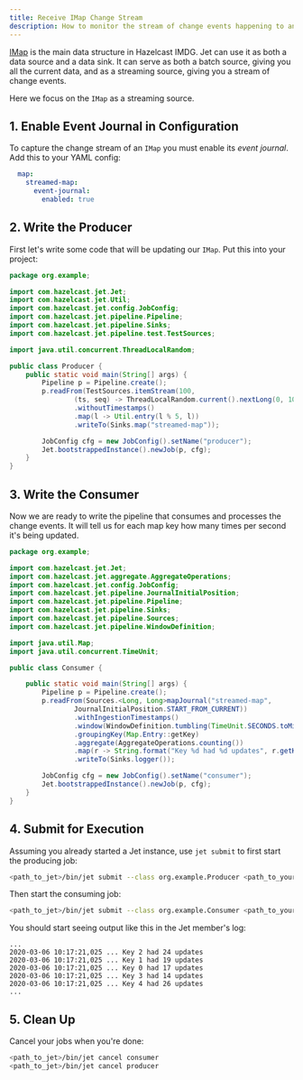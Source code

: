 ```yaml
---
title: Receive IMap Change Stream
description: How to monitor the stream of change events happening to an `IMap.`
---
```


[IMap](/javadoc/{jet-version}/com/hazelcast/map/IMap.html)
is the main data structure in Hazelcast IMDG. Jet can use it as both a
data source and a data sink. It can serve as both a batch source, giving
you all the current data, and as a streaming source, giving you a stream
of change events.

Here we focus on the `IMap` as a streaming source.

## 1. Enable Event Journal in Configuration

To capture the change stream of an `IMap` you must enable its _event
journal_. Add this to your YAML config:

```yaml
  map:
    streamed-map:
      event-journal:
        enabled: true
```

## 2. Write the Producer

First let's write some code that will be updating our `IMap`. Put this
into your project:

```java
package org.example;

import com.hazelcast.jet.Jet;
import com.hazelcast.jet.Util;
import com.hazelcast.jet.config.JobConfig;
import com.hazelcast.jet.pipeline.Pipeline;
import com.hazelcast.jet.pipeline.Sinks;
import com.hazelcast.jet.pipeline.test.TestSources;

import java.util.concurrent.ThreadLocalRandom;

public class Producer {
    public static void main(String[] args) {
        Pipeline p = Pipeline.create();
        p.readFrom(TestSources.itemStream(100,
                (ts, seq) -> ThreadLocalRandom.current().nextLong(0, 1000)))
                .withoutTimestamps()
                .map(l -> Util.entry(l % 5, l))
                .writeTo(Sinks.map("streamed-map"));

        JobConfig cfg = new JobConfig().setName("producer");
        Jet.bootstrappedInstance().newJob(p, cfg);
    }
}
```

## 3. Write the Consumer

Now we are ready to write the pipeline that consumes and processes the
change events. It will tell us for each map key how many times per
second it's being updated.

```java
package org.example;

import com.hazelcast.jet.Jet;
import com.hazelcast.jet.aggregate.AggregateOperations;
import com.hazelcast.jet.config.JobConfig;
import com.hazelcast.jet.pipeline.JournalInitialPosition;
import com.hazelcast.jet.pipeline.Pipeline;
import com.hazelcast.jet.pipeline.Sinks;
import com.hazelcast.jet.pipeline.Sources;
import com.hazelcast.jet.pipeline.WindowDefinition;

import java.util.Map;
import java.util.concurrent.TimeUnit;

public class Consumer {

    public static void main(String[] args) {
        Pipeline p = Pipeline.create();
        p.readFrom(Sources.<Long, Long>mapJournal("streamed-map",
                JournalInitialPosition.START_FROM_CURRENT))
                .withIngestionTimestamps()
                .window(WindowDefinition.tumbling(TimeUnit.SECONDS.toMillis(1)))
                .groupingKey(Map.Entry::getKey)
                .aggregate(AggregateOperations.counting())
                .map(r -> String.format("Key %d had %d updates", r.getKey(), r.getValue()))
                .writeTo(Sinks.logger());

        JobConfig cfg = new JobConfig().setName("consumer");
        Jet.bootstrappedInstance().newJob(p, cfg);
    }
}
```

## 4. Submit for Execution

Assuming you already started a Jet instance, use `jet submit` to first
start the producing job:

```bash
<path_to_jet>/bin/jet submit --class org.example.Producer <path_to_your_jar>
```

Then start the consuming job:

```bash
<path_to_jet>/bin/jet submit --class org.example.Consumer <path_to_your_jar>
```

You should start seeing output like this in the Jet member's log:

```text
...
2020-03-06 10:17:21,025 ... Key 2 had 24 updates
2020-03-06 10:17:21,025 ... Key 1 had 19 updates
2020-03-06 10:17:21,025 ... Key 0 had 17 updates
2020-03-06 10:17:21,025 ... Key 3 had 14 updates
2020-03-06 10:17:21,025 ... Key 4 had 26 updates
...
```

## 5. Clean Up

Cancel your jobs when you're done:

```bash
<path_to_jet>/bin/jet cancel consumer
<path_to_jet>/bin/jet cancel producer
```
